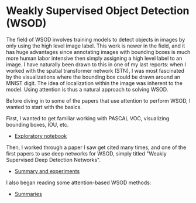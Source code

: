 # Weakly Supervised Object Detection (WSOD)
The field of WSOD involves training models to detect objects in images by only using the high level image label. This work is newer in the field, and it has huge advantages since annotating images with bounding boxes is much more human labor intensive then simply assigning a high level label to an image. I have naturally been drawn to this in one of my last reports: when I worked with the spatial transformer network (STN), I was most fascinated by the visualizations where the bounding box could be drawn around an MNIST digit. The idea of localization within the image was inherent to the model. Using attention is thus a natural approach to solving WSOD.

Before diving in to some of the papers that use attention to perform WSOD, I wanted to start with the basics.

First, I wanted to get familiar working with PASCAL VOC, visualizing bounding boxes, IOU, etc.
    
- [Exploratory notebook](./explore_voc.ipynb)

Then, I worked through a paper I saw get cited many times, and one of the first papers to use deep networks for WSOD, simply titled "Weakly Supervised Deep Detection Networks".

- [Summary and experiments](./wsddn/)

I also began reading some attention-based WSOD methods:

- [Summaries](./attention-wsod.md)